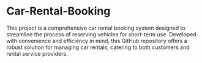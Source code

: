 # Car-Rental-Booking
This project is a comprehensive car rental booking system designed to streamline the process of reserving vehicles for short-term use. Developed with convenience and efficiency in mind, this GitHub repository offers a robust solution for managing car rentals, catering to both customers and rental service providers.
